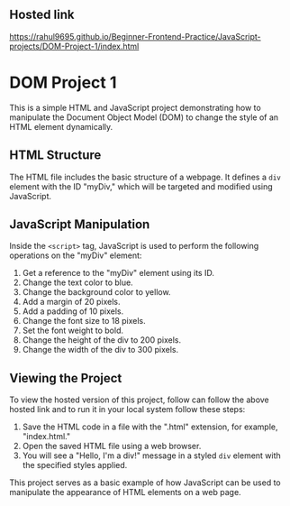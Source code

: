 ## Hosted link
https://rahul9695.github.io/Beginner-Frontend-Practice/JavaScript-projects/DOM-Project-1/index.html

# DOM Project 1

This is a simple HTML and JavaScript project demonstrating how to manipulate the Document Object Model (DOM) to change the style of an HTML element dynamically.

## HTML Structure

The HTML file includes the basic structure of a webpage. It defines a `div` element with the ID "myDiv," which will be targeted and modified using JavaScript.

## JavaScript Manipulation

Inside the `<script>` tag, JavaScript is used to perform the following operations on the "myDiv" element:

1. Get a reference to the "myDiv" element using its ID.
2. Change the text color to blue.
3. Change the background color to yellow.
4. Add a margin of 20 pixels.
5. Add a padding of 10 pixels.
6. Change the font size to 18 pixels.
7. Set the font weight to bold.
8. Change the height of the div to 200 pixels.
9. Change the width of the div to 300 pixels.

## Viewing the Project

To view the hosted version of this project, follow can follow the above hosted link and to run it in your local system follow these steps:

1. Save the HTML code in a file with the ".html" extension, for example, "index.html."
2. Open the saved HTML file using a web browser.
3. You will see a "Hello, I'm a div!" message in a styled `div` element with the specified styles applied.

This project serves as a basic example of how JavaScript can be used to manipulate the appearance of HTML elements on a web page.

